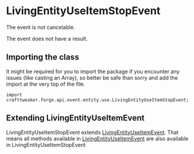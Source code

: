 # LivingEntityUseItemStopEvent

The event is not cancelable.

The event does not have a result.

## Importing the class

It might be required for you to import the package if you encounter any issues (like casting an Array), so better be safe than sorry and add the import at the very top of the file.
```zenscript
import crafttweaker.forge.api.event.entity.use.LivingEntityUseItemStopEvent;
```


## Extending LivingEntityUseItemEvent

LivingEntityUseItemStopEvent extends [LivingEntityUseItemEvent](/forge/api/event/entity/use/LivingEntityUseItemEvent). That means all methods available in [LivingEntityUseItemEvent](/forge/api/event/entity/use/LivingEntityUseItemEvent) are also available in LivingEntityUseItemStopEvent

